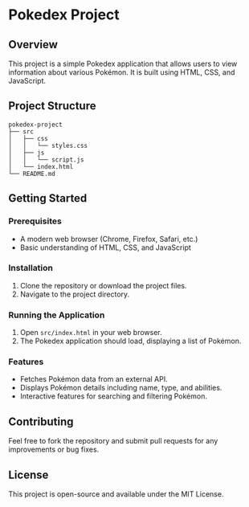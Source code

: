 # Pokedex Project

## Overview
This project is a simple Pokedex application that allows users to view information about various Pokémon. It is built using HTML, CSS, and JavaScript.

## Project Structure
```
pokedex-project
├── src
│   ├── css
│   │   └── styles.css
│   ├── js
│   │   └── script.js
│   └── index.html
└── README.md
```

## Getting Started

### Prerequisites
- A modern web browser (Chrome, Firefox, Safari, etc.)
- Basic understanding of HTML, CSS, and JavaScript

### Installation
1. Clone the repository or download the project files.
2. Navigate to the project directory.

### Running the Application
1. Open `src/index.html` in your web browser.
2. The Pokedex application should load, displaying a list of Pokémon.

### Features
- Fetches Pokémon data from an external API.
- Displays Pokémon details including name, type, and abilities.
- Interactive features for searching and filtering Pokémon.

## Contributing
Feel free to fork the repository and submit pull requests for any improvements or bug fixes.

## License
This project is open-source and available under the MIT License.